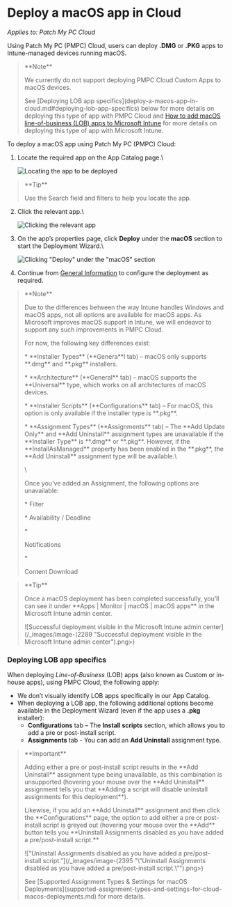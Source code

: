 # Deploy a macOS app in Cloud

_Applies to: Patch My PC Cloud_

Using Patch My PC (PMPC) Cloud, users can deploy **.DMG** or **.PKG** apps to Intune-managed devices running macOS.

> \*\*Note\*\*
>
> We currently do not support deploying PMPC Cloud Custom Apps to macOS devices.
>
> See \[Deploying LOB app specifics]\(deploy-a-macos-app-in-cloud.md#deploying-lob-app-specifics) below for more details on deploying this type of app with PMPC Cloud and [How to add macOS line-of-business (LOB) apps to Microsoft Intune](https://learn.microsoft.com/en-us/mem/intune/apps/lob-apps-macos) for more details on deploying this type of app with Microsoft Intune.

To deploy a macOS app using Patch My PC (PMPC) Cloud:

1.  Locate the required app on the App Catalog page.\\

    ![Locating the app to be deployed](../../_images/image-\(2285\).png)

> \*\*Tip\*\*
>
> Use the Search field and filters to help you locate the app.

2.  Click the relevant app.\\

    ![Clicking the relevant app](../../_images/image-\(2286\).png)
3.  On the app’s properties page, click **Deploy** under the **macOS** section to start the Deployment Wizard.\\

    ![Clicking "Deploy" under the "macOS" section](../../_images/image-\(291\).png)
4. Continue from [General Information](../cloud-deployments/deploying-an-app-using-cloud/cloud-general-information-deployment-tab.md) to configure the deployment as required.

> \*\*Note\*\*
>
> Due to the differences between the way Intune handles Windows and macOS apps, not all options are available for macOS apps. As Microsoft improves macOS support in Intune, we will endeavor to support any such improvements in PMPC Cloud.
>
> For now, the following key differences exist:
>
> \* \*\*Installer Types\*\* (\*\*Genera\*\*l tab) – macOS only supports \*\*.dmg\*\* and \*\*.pkg\*\* installers.
>
> \* \*\*Architecture\*\* (\*\*General\*\* tab) – macOS supports the \*\*Universal\*\* type, which works on all architectures of macOS devices.
>
> \* \*\*Installer Scripts\*\* (\*\*Configurations\*\* tab) – For macOS, this option is only available if the installer type is \*\*.pkg\*\*.
>
> \* \*\*Assignment Types\*\* (\*\*Assignments\*\* tab) – The \*\*Add Update Only\*\* and \*\*Add Uninstall\*\* assignment types are unavailable if the \*\*Installer Type\*\* is \*\*.dmg\*\* or \*\*.pkg\*\*. However, if the \*\*InstallAsManaged\*\* property has been enabled in the \*\*.pkg\*\*, the \*\*Add Uninstall\*\* assignment type will be available.\\
>
> \\
>
> Once you've added an Assignment, the following options are unavailable:
>
> \* Filter
>
> \* Availability / Deadline
>
> \*
>
> Notifications
>
> \*
>
> Content Download

> \*\*Tip\*\*
>
> Once a macOS deployment has been completed successfully, you’ll can see it under \*\*Apps | Monitor | macOS | macOS apps\*\* in the Microsoft Intune admin center.
>
> !\[Successful deployment visible in the Microsoft Intune admin center]\(/\_images/image-(2289 "Successful deployment visible in the Microsoft Intune admin center").png>)

### Deploying LOB app specifics

When deploying _Line-of-Business_ (LOB) apps (also known as Custom or in-house apps), using PMPC Cloud, the following apply:

* We don’t visually identify LOB apps specifically in our App Catalog.
* When deploying a LOB app, the following additional options become available in the Deployment Wizard (even if the app uses a **.pkg** installer):
  * **Configurations** tab – The **Install scripts** section, which allows you to add a pre or post-install script.
  * **Assignments** tab - You can add an **Add Uninstall** assignment type.

> \*\*Important\*\*
>
> Adding either a pre or post-install script results in the \*\*Add Uninstall\*\* assignment type being unavailable, as this combination is unsupported (hovering your mouse over the \*\*Add Uninstall\*\* assignment tells you that \*\*Adding a script will disable uninstall assignments for this deployment\*\*).
>
> Likewise, if you add an \*\*Add Uninstall\*\* assignment and then click the \*\*Configurations\*\* page, the option to add either a pre or post-install script is greyed out (hovering your mouse over the \*\*Add\*\* button tells you \*\*Uninstall Assignments disabled as you have added a pre/post-install script.\*\*
>
> !\["Uninstall Assignments disabled as you have added a pre/post-install script."]\(/\_images/image-(2395 "\\"Uninstall Assignments disabled as you have added a pre/post-install script.\\"").png>)
>
> See \[Supported Assignment Types & Settings for macOS Deployments]\(supported-assignment-types-and-settings-for-cloud-macos-deployments.md) for more details.
